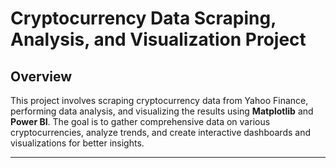 # Cryptocurrency Data Scraping, Analysis, and Visualization Project

## Overview

This project involves scraping cryptocurrency data from Yahoo Finance, performing data analysis, and visualizing the results using **Matplotlib** and **Power BI**. The goal is to gather comprehensive data on various cryptocurrencies, analyze trends, and create interactive dashboards and visualizations for better insights.

---

